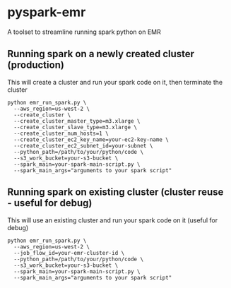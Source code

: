 # pyspark-emr
A toolset to streamline running spark python on EMR

## Running spark on a newly created cluster (production)
This will create a cluster and run your spark code on it, then terminate the cluster

```
python emr_run_spark.py \
  --aws_region=us-west-2 \
  --create_cluster \
  --create_cluster_master_type=m3.xlarge \
  --create_cluster_slave_type=m3.xlarge \
  --create_cluster_num_hosts=1 \
  --create_cluster_ec2_key_name=your-ec2-key-name \
  --create_cluster_ec2_subnet_id=your-subnet \
  --python_path=/path/to/your/python/code \
  --s3_work_bucket=your-s3-bucket \
  --spark_main=your-spark-main-script.py \
  --spark_main_args="arguments to your spark script"
```

## Running spark on existing cluster (cluster reuse - useful for debug)
This will use an existing cluster and run your spark code on it (useful for debug)
```
python emr_run_spark.py \
  --aws_region=us-west-2 \
  --job_flow_id=your-emr-cluster-id \
  --python_path=/path/to/your/python/code \
  --s3_work_bucket=your-s3-bucket \
  --spark_main=your-spark-main-script.py \
  --spark_main_args="arguments to your spark script"
```